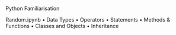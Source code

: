 Python Familiarisation

Random.ipynb 
• Data Types
• Operators
• Statements
• Methods & Functions
• Classes and Objects
• Inheritance 
